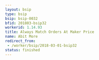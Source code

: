 ```yaml
---
layout: bsip
type: bsip
bsip: bsip-0032
bfid: 201803-bsip32
workerid: 1.14.93
title: Always Match Orders At Maker Price
name: Abit More
redirect_from: 
 - /worker/bsip/2018-03-01-bsip32
status: finished
---
```

